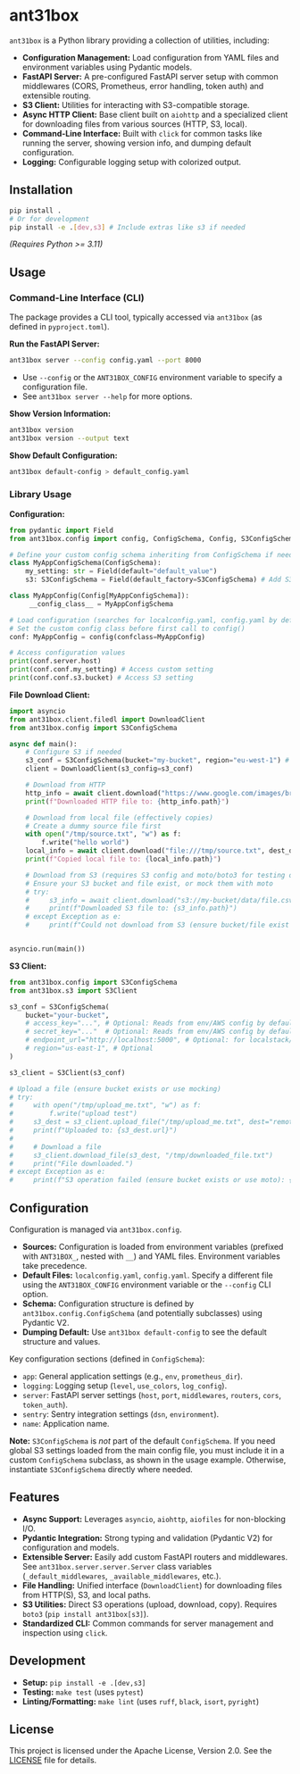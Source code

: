 # ant31box

`ant31box` is a Python library providing a collection of utilities, including:

*   **Configuration Management:** Load configuration from YAML files and environment variables using Pydantic models.
*   **FastAPI Server:** A pre-configured FastAPI server setup with common middlewares (CORS, Prometheus, error handling, token auth) and extensible routing.
*   **S3 Client:** Utilities for interacting with S3-compatible storage.
*   **Async HTTP Client:** Base client built on `aiohttp` and a specialized client for downloading files from various sources (HTTP, S3, local).
*   **Command-Line Interface:** Built with `click` for common tasks like running the server, showing version info, and dumping default configuration.
*   **Logging:** Configurable logging setup with colorized output.

## Installation

```bash
pip install .
# Or for development
pip install -e .[dev,s3] # Include extras like s3 if needed
```

*(Requires Python >= 3.11)*

## Usage

### Command-Line Interface (CLI)

The package provides a CLI tool, typically accessed via `ant31box` (as defined in `pyproject.toml`).

**Run the FastAPI Server:**

```bash
ant31box server --config config.yaml --port 8000
```

*   Use `--config` or the `ANT31BOX_CONFIG` environment variable to specify a configuration file.
*   See `ant31box server --help` for more options.

**Show Version Information:**

```bash
ant31box version
ant31box version --output text
```

**Show Default Configuration:**

```bash
ant31box default-config > default_config.yaml
```

### Library Usage

**Configuration:**

```python
from pydantic import Field
from ant31box.config import config, ConfigSchema, Config, S3ConfigSchema

# Define your custom config schema inheriting from ConfigSchema if needed
class MyAppConfigSchema(ConfigSchema):
    my_setting: str = Field(default="default_value")
    s3: S3ConfigSchema = Field(default_factory=S3ConfigSchema) # Add S3 config if needed

class MyAppConfig(Config[MyAppConfigSchema]):
     __config_class__ = MyAppConfigSchema

# Load configuration (searches for localconfig.yaml, config.yaml by default)
# Set the custom config class before first call to config()
conf: MyAppConfig = config(confclass=MyAppConfig)

# Access configuration values
print(conf.server.host)
print(conf.conf.my_setting) # Access custom setting
print(conf.conf.s3.bucket) # Access S3 setting
```

**File Download Client:**

```python
import asyncio
from ant31box.client.filedl import DownloadClient
from ant31box.config import S3ConfigSchema

async def main():
    # Configure S3 if needed
    s3_conf = S3ConfigSchema(bucket="my-bucket", region="eu-west-1") # Add credentials if needed
    client = DownloadClient(s3_config=s3_conf)

    # Download from HTTP
    http_info = await client.download("https://www.google.com/images/branding/googlelogo/1x/googlelogo_color_272x92dp.png", dest_dir="/tmp")
    print(f"Downloaded HTTP file to: {http_info.path}")

    # Download from local file (effectively copies)
    # Create a dummy source file first
    with open("/tmp/source.txt", "w") as f:
        f.write("hello world")
    local_info = await client.download("file:///tmp/source.txt", dest_dir="/tmp", output="/tmp/dest.txt")
    print(f"Copied local file to: {local_info.path}")

    # Download from S3 (requires S3 config and moto/boto3 for testing or real credentials)
    # Ensure your S3 bucket and file exist, or mock them with moto
    # try:
    #     s3_info = await client.download("s3://my-bucket/data/file.csv", dest_dir="/tmp")
    #     print(f"Downloaded S3 file to: {s3_info.path}")
    # except Exception as e:
    #     print(f"Could not download from S3 (ensure bucket/file exist or use moto): {e}")


asyncio.run(main())
```

**S3 Client:**

```python
from ant31box.config import S3ConfigSchema
from ant31box.s3 import S3Client

s3_conf = S3ConfigSchema(
    bucket="your-bucket",
    # access_key="...", # Optional: Reads from env/AWS config by default
    # secret_key="..."  # Optional: Reads from env/AWS config by default
    # endpoint_url="http://localhost:5000", # Optional: for localstack/minio
    # region="us-east-1", # Optional
)

s3_client = S3Client(s3_conf)

# Upload a file (ensure bucket exists or use mocking)
# try:
#     with open("/tmp/upload_me.txt", "w") as f:
#         f.write("upload test")
#     s3_dest = s3_client.upload_file("/tmp/upload_me.txt", dest="remote/path/file.txt")
#     print(f"Uploaded to: {s3_dest.url}")
#
#     # Download a file
#     s3_client.download_file(s3_dest, "/tmp/downloaded_file.txt")
#     print("File downloaded.")
# except Exception as e:
#     print(f"S3 operation failed (ensure bucket exists or use moto): {e}")

```

## Configuration

Configuration is managed via `ant31box.config`.

*   **Sources:** Configuration is loaded from environment variables (prefixed with `ANT31BOX_`, nested with `__`) and YAML files. Environment variables take precedence.
*   **Default Files:** `localconfig.yaml`, `config.yaml`. Specify a different file using the `ANT31BOX_CONFIG` environment variable or the `--config` CLI option.
*   **Schema:** Configuration structure is defined by `ant31box.config.ConfigSchema` (and potentially subclasses) using Pydantic V2.
*   **Dumping Default:** Use `ant31box default-config` to see the default structure and values.

Key configuration sections (defined in `ConfigSchema`):

*   `app`: General application settings (e.g., `env`, `prometheus_dir`).
*   `logging`: Logging setup (`level`, `use_colors`, `log_config`).
*   `server`: FastAPI server settings (`host`, `port`, `middlewares`, `routers`, `cors`, `token_auth`).
*   `sentry`: Sentry integration settings (`dsn`, `environment`).
*   `name`: Application name.

**Note:** `S3ConfigSchema` is *not* part of the default `ConfigSchema`. If you need global S3 settings loaded from the main config file, you must include it in a custom `ConfigSchema` subclass, as shown in the usage example. Otherwise, instantiate `S3ConfigSchema` directly where needed.

## Features

*   **Async Support:** Leverages `asyncio`, `aiohttp`, `aiofiles` for non-blocking I/O.
*   **Pydantic Integration:** Strong typing and validation (Pydantic V2) for configuration and models.
*   **Extensible Server:** Easily add custom FastAPI routers and middlewares. See `ant31box.server.server.Server` class variables (`_default_middlewares`, `_available_middlewares`, etc.).
*   **File Handling:** Unified interface (`DownloadClient`) for downloading files from HTTP(S), S3, and local paths.
*   **S3 Utilities:** Direct S3 operations (upload, download, copy). Requires `boto3` (`pip install ant31box[s3]`).
*   **Standardized CLI:** Common commands for server management and inspection using `click`.

## Development

*   **Setup:** `pip install -e .[dev,s3]`
*   **Testing:** `make test` (uses `pytest`)
*   **Linting/Formatting:** `make lint` (uses `ruff`, `black`, `isort`, `pyright`)


## License

This project is licensed under the Apache License, Version 2.0. See the [LICENSE](LICENSE) file for details.
